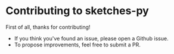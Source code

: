 # Contributing to sketches-py 

First of all, thanks for contributing!

* If you think you've found an issue, please open a Github issue.
* To propose improvements, feel free to submit a PR.
